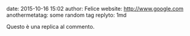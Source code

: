 date: 2015-10-16 15:02
author: Felice
website: http://www.google.com
anothermetatag: some random tag
replyto: 1md

Questo è una replica al commento.

